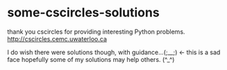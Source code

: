 some-cscircles-solutions
========================  
thank you cscircles for providing interesting Python problems.  
http://cscircles.cemc.uwaterloo.ca  

I do wish there were solutions though, with guidance...(;__;)  <- this is a sad face
hopefully some of my solutions may help others. (^_^)  

